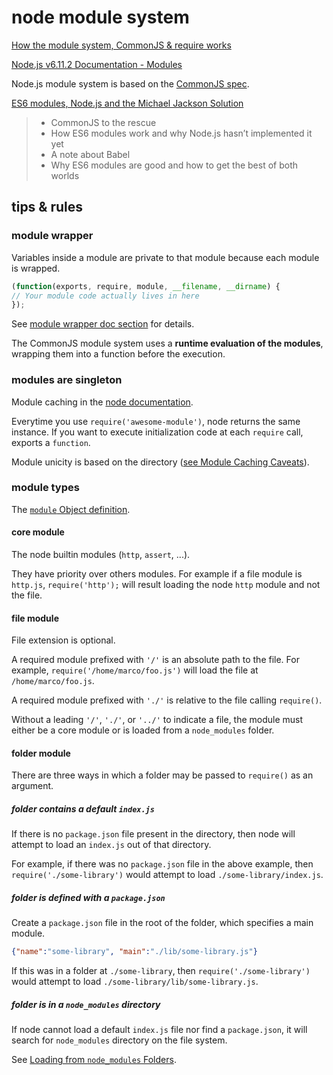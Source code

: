# node module system

[How the module system, CommonJS & require works](https://blog.risingstack.com/node-js-at-scale-module-system-commonjs-require/)

[Node.js v6.11.2 Documentation - Modules](https://nodejs.org/dist/latest-v6.x/docs/api/modules.html)

Node.js module system is based on the [CommonJS spec](http://wiki.commonjs.org/wiki/CommonJS).

[ES6 modules, Node.js and the Michael Jackson Solution](https://medium.com/dailyjs/es6-modules-node-js-and-the-michael-jackson-solution-828dc244b8b)

> - CommonJS to the rescue
> - How ES6 modules work and why Node.js hasn’t implemented it yet
> - A note about Babel
> - Why ES6 modules are good and how to get the best of both worlds

## tips & rules

### module wrapper

Variables inside a module are private to that module because each module is wrapped.

```javascript
(function(exports, require, module, __filename, __dirname) {
// Your module code actually lives in here
});
```

See [module wrapper doc section](https://nodejs.org/dist/latest-v6.x/docs/api/modules.html#modules_the_module_wrapper) for details.

The CommonJS module system uses a **runtime evaluation of the modules**, wrapping them into a function before the execution.

### modules are singleton

Module caching in the [node documentation](https://nodejs.org/dist/latest-v6.x/docs/api/modules.html#modules_caching).

Everytime you use `require('awesome-module')`, node returns the same instance. If you want to execute initialization code
at each `require` call, exports a `function`.

Module unicity is based on the directory ([see Module Caching Caveats](https://nodejs.org/dist/latest-v6.x/docs/api/modules.html#modules_module_caching_caveats)).

### module types

The [`module` Object definition](https://nodejs.org/dist/latest-v6.x/docs/api/modules.html#modules_the_module_object).

#### core module

The node builtin modules (`http`, `assert`, ...).

They have priority over others modules. For example if a file module is `http.js`, `require('http');` will result loading
the node `http` module and not the file.

#### file module

File extension is optional.

A required module prefixed with `'/'` is an absolute path to the file. For example, `require('/home/marco/foo.js')` will load the file at `/home/marco/foo.js`.

A required module prefixed with `'./'` is relative to the file calling `require()`. 

Without a leading `'/'`, `'./'`, or `'../'` to indicate a file, the module must either be a core module or is loaded from a `node_modules` folder.

#### folder module

There are three ways in which a folder may be passed to `require()` as an argument.

##### folder contains a default `index.js`

If there is no `package.json` file present in the directory, then node will attempt to load an `index.js` out of that directory.

For example, if there was no `package.json` file in the above example, then `require('./some-library')` would attempt to load `./some-library/index.js`.

##### folder is defined with a `package.json`

Create a `package.json` file in the root of the folder, which specifies a main module.

```json
{"name":"some-library", "main":"./lib/some-library.js"}
```

If this was in a folder at `./some-library`, then `require('./some-library')` would attempt to load `./some-library/lib/some-library.js`.

##### folder is in a `node_modules` directory

If node cannot load a default `index.js` file nor find a `package.json`, it will search for `node_modules` directory on the file system.

See [Loading from `node_modules` Folders](https://nodejs.org/dist/latest-v6.x/docs/api/modules.html#modules_loading_from_node_modules_folders).
